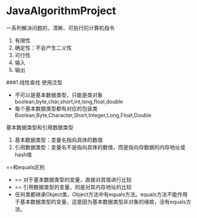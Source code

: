 # JavaAlgorithmProject

一系列解决问题的，清晰、可执行的计算机指令
1. 有限性
2. 确定性：不会产生二义性
3. 可行性
4. 输入
5. 输出

###1.线性查找
使用泛型
* 不可以是基本数据类型，只能是类对象
 boolean,byte,char,short,int,long,float,double
* 每个基本数据类型都有对应的包装类
 Boolean,Byte,Character,Short,Integer,Long,Float,Double
 
基本数据类型和引用数据类型 
1. 基本数据类型：变量名指向具体的数值
2. 引用数据类型：变量名不是指向具体的数值，而是指向存数据的内存地址或hash值

==和equals区别
* == 对于基本数据类型的变量，直接对其值进行比较
* == 引用数据类型的变量，则是对其内存地址的比较
* 任何类都继承Object类，Object方法中有equals方法。equals方法不能作用于基本数据类型的变量，这是因为基本数据类型非对象的缘故，没有equals方法。
 

